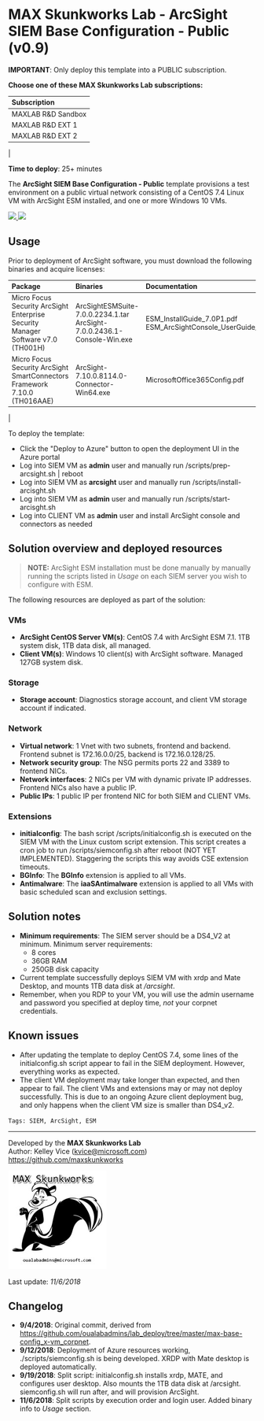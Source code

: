 ﻿# MAX Skunkworks Lab - ArcSight SIEM Base Configuration - Public (v0.9)

**IMPORTANT**: Only deploy this template into a PUBLIC subscription.

**Choose one of these MAX Skunkworks Lab subscriptions:**

| Subscription
| :-------------------
| MAXLAB R&D Sandbox
| MAXLAB R&D EXT 1
| MAXLAB R&D EXT 2
|

**Time to deploy**: 25+ minutes

The **ArcSight SIEM Base Configuration - Public** template provisions a test environment on a public virtual network consisting of a CentOS 7.4 Linux VM with ArcSight ESM installed, and one or more Windows 10 VMs.

<a href="https://portal.azure.com/#create/Microsoft.Template/uri/https%3A%2F%2Fraw.githubusercontent.com%2Foualabadmins%2Flab_deploy%2Fbase-config-arcsight-siem%2Fmax-base-config_arcsight_public%2Fazuredeploy.json" target="_blank">
<img src="http://azuredeploy.net/deploybutton.png"/>
</a>
<a href="http://armviz.io/#/?load=https%3A%2F%2Fraw.githubusercontent.com%2Foualabadmins%2Flab_deploy%2Fbase-config-arcsight-siem%2Fmax-base-config_arcsight_public%2Fazuredeploy.json" target="_blank">
<img src="http://armviz.io/visualizebutton.png"/>
</a>

## Usage

Prior to deployment of ArcSight software, you must download the following binaries and acquire licenses:

| Package | Binaries | Documentation
| :------------------- | :------------------- | :-------------------
| Micro Focus Security ArcSight Enterprise Security Manager Software v7.0 (TH001H) | ArcSightESMSuite-7.0.0.2234.1.tar <br> ArcSight-7.0.0.2436.1-Console-Win.exe | ESM_InstallGuide_7.0P1.pdf <br> ESM_ArcSightConsole_UserGuide_7.0P1.pdf |
| Micro Focus Security ArcSight SmartConnectors Framework 7.10.0 (TH016AAE) | ArcSight-7.10.0.8114.0-Connector-Win64.exe | MicrosoftOffice365Config.pdf |
|

To deploy the template:

+ Click the "Deploy to Azure" button to open the deployment UI in the Azure portal
+ Log into SIEM VM as **admin** user and manually run /scripts/prep-arcsight.sh | reboot
+ Log into SIEM VM as **arcsight** user and manually run /scripts/install-arcisght.sh
+ Log into SIEM VM as **admin** user and manually run /scripts/start-arcisght.sh
+ Log into CLIENT VM as **admin** user and install ArcSight console and connectors as needed

## Solution overview and deployed resources

>**NOTE:** ArcSight ESM installation must be done manually by manually running the scripts listed in _Usage_ on each SIEM server you wish to configure with ESM.

The following resources are deployed as part of the solution:

### VMs

+ **ArcSight CentOS Server VM(s)**: CentOS 7.4 with ArcSight ESM 7.1. 1TB system disk, 1TB data disk, all managed.
+ **Client VM(s)**: Windows 10 client(s) with ArcSight software. Managed 127GB system disk.

### Storage

+ **Storage account**: Diagnostics storage account, and client VM storage account if indicated.

### Network

+ **Virtual network**: 1 Vnet with two subnets, frontend and backend. Frontend subnet is 172.16.0.0/25, backend is 172.16.0.128/25.
+ **Network security group**: The NSG permits ports 22 and 3389 to frontend NICs.
+ **Network interfaces**: 2 NICs per VM with dynamic private IP addresses. Frontend NICs also have a public IP.
+ **Public IPs**: 1 public IP per frontend NIC for both SIEM and CLIENT VMs.

### Extensions

+ **initialconfig**: The bash script /scripts/initialconfig.sh is executed on the SIEM VM with the Linux custom script extension. This script creates a cron job to run /scripts/siemconfig.sh after reboot (NOT YET IMPLEMENTED). Staggering the scripts this way avoids CSE extension timeouts.
+ **BGInfo**: The **BGInfo** extension is applied to all VMs.
+ **Antimalware**: The **iaaSAntimalware** extension is applied to all VMs with basic scheduled scan and exclusion settings.

## Solution notes

+ **Minimum requirements**: The SIEM server should be a DS4_V2 at minimum. Minimum server requirements:
    + 8 cores
    + 36GB RAM
    + 250GB disk capacity
+ Current template successfully deploys SIEM VM with xrdp and Mate Desktop, and mounts 1TB data disk at _/arcsight_.
+ Remember, when you RDP to your VM, you will use the admin username and password you specified at deploy time, _not_ your corpnet credentials.

## Known issues

+ After updating the template to deploy CentOS 7.4, some lines of the initialconfig.sh script appear to fail in the SIEM deployment. However, everything works as expected.
+ The client VM deployment may take longer than expected, and then appear to fail. The client VMs and extensions may or may not deploy successfully. This is due to an ongoing Azure client deployment bug, and only happens when the client VM size is smaller than DS4_v2.

`Tags: SIEM, ArcSight, ESM`
___
Developed by the **MAX Skunkworks Lab**  
Author: Kelley Vice (kvice@microsoft.com)  
https://github.com/maxskunkworks

![alt text](images/maxskunkworkslogo-small.jpg "MAX Skunkworks")

Last update: _11/6/2018_

## Changelog

+ **9/4/2018**: Original commit, derived from https://github.com/oualabadmins/lab_deploy/tree/master/max-base-config_x-vm_corpnet.
+ **9/12/2018**: Deployment of Azure resources working, ./scripts/siemconfig.sh is being developed. XRDP with Mate desktop is deployed automatically.
+ **9/19/2018**: Split script: initialconfig.sh installs xrdp, MATE, and configures user desktop. Also mounts the 1TB data disk at /arcsight. siemconfig.sh will run after, and will provision ArcSight.
+ **11/6/2018**: Split scripts by execution order and login user. Added binary info to _Usage_ section.